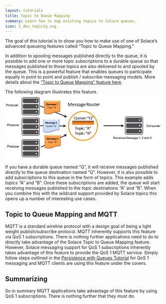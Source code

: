 ```yaml
---
layout: tutorials
title: Topic to Queue Mapping
summary: Learn how to map existing topics to Solace queues.
icon: I_dev_topic2q.svg
---
```


The goal of this tutorial is to show you how to make use of one of Solace’s advanced queueing features called “Topic to Queue Mapping.”



In addition to spooling messages published directly to the queue, it is possible to add one or more topic subscriptions to a durable queue so that messages published to those topics are also delivered to and spooled by the queue. This is a powerful feature that enables queues to participate equally in point to point and publish / subscribe messaging models. More details about the [“Topic to Queue Mapping” feature here](https://docs.solace.com/Features/Core-Concepts.htm#topic-queue-mapping).

The following diagram illustrates this feature.  
![Diagram: Topic to Queue Mapping](../../../images/diagrams/topic-to-queue-mapping-details.png)

If you have a durable queue named “Q”, it will receive messages published directly to the queue destination named “Q”. However, it is also possible to add subscriptions to this queue in the form of topics. This example adds topics “A” and “B”. Once these subscriptions are added, the queue will start receiving messages published to the topic destinations “A” and “B”. When you combine this with the wildcard support provided by Solace topics this opens up a number of interesting use cases.

## Topic to Queue Mapping and MQTT

MQTT is a standard wireline protocol with a design goal of being a light weight publish/subscribe protocol. MQTT inherently supports this feature via QoS 1 subscriptions. There is nothing further applications need to do to directly take advantage of the Solace Topic to Queue Mapping feature. However, Solace messaging support for QoS 1 subscriptions inherently takes advantage of this feature to provide the QoS 1 MQTT service. Simply follow steps outlined in the [Persistence with Queues Tutorial](../persistence-with-queues/) for QoS 1 messaging and MQTT clients are using this feature under the covers.

## Summarizing

So in summary MQTT applications take advantage of this feature by using QoS 1 subscriptions. There is nothing further that they must do.